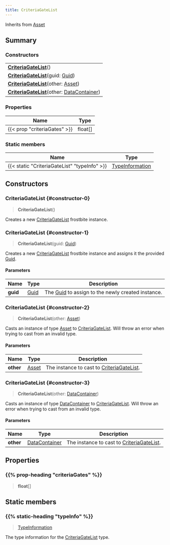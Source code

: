 ```yaml
---
title: CriteriaGateList
---
```


Inherits from 
[Asset](/vext/ref/fb/asset)

## Summary
### Constructors
| |
| ----------- |
| **[CriteriaGateList](#constructor-0)**() |
| **[CriteriaGateList](#constructor-1)**(guid: [Guid](/vext/ref/shared/class/guid)) |
| **[CriteriaGateList](#constructor-2)**(other: [Asset](/vext/ref/fb/asset)) |
| **[CriteriaGateList](#constructor-3)**(other: [DataContainer](/vext/ref/shared/class/datacontainer)) |

### Properties
| Name | Type |
| ---- | ---- |
| {{< prop "criteriaGates" >}} | float[] |

### Static members
| Name | Type |
| ---- | ---- |
| {{< static "CriteriaGateList" "typeInfo" >}} | [TypeInformation](/vext/ref/shared/class/typeinformation) |

## Constructors
### CriteriaGateList {#constructor-0}
> **CriteriaGateList**()

Creates a new [CriteriaGateList](/vext/ref/fb/criteriagatelist) frostbite instance.

### CriteriaGateList {#constructor-1}
> **CriteriaGateList**(guid: [Guid](/vext/ref/shared/class/guid))

Creates a new [CriteriaGateList](/vext/ref/fb/criteriagatelist) frostbite instance and assigns it the provided [Guid](/vext/ref/shared/class/guid).

#### Parameters
| Name | Type | Description |
| ---- | ---- | ----------- |
| **guid** | [Guid](/vext/ref/shared/class/guid) | The [Guid](/vext/ref/shared/class/guid) to assign to the newly created instance. |

### CriteriaGateList {#constructor-2}
> **CriteriaGateList**(other: [Asset](/vext/ref/fb/asset))

Casts an instance of type [Asset](/vext/ref/fb/asset) to [CriteriaGateList](/vext/ref/fb/criteriagatelist). Will throw an error when trying to cast from an invalid type.

#### Parameters
| Name | Type | Description |
| ---- | ---- | ----------- |
| **other** | [Asset](/vext/ref/fb/asset) | The instance to cast to [CriteriaGateList](/vext/ref/fb/criteriagatelist). |

### CriteriaGateList {#constructor-3}
> **CriteriaGateList**(other: [DataContainer](/vext/ref/shared/class/datacontainer))

Casts an instance of type [DataContainer](/vext/ref/shared/class/datacontainer) to [CriteriaGateList](/vext/ref/fb/criteriagatelist). Will throw an error when trying to cast from an invalid type.

#### Parameters
| Name | Type | Description |
| ---- | ---- | ----------- |
| **other** | [DataContainer](/vext/ref/shared/class/datacontainer) | The instance to cast to [CriteriaGateList](/vext/ref/fb/criteriagatelist). |

## Properties
### {{% prop-heading "criteriaGates" %}}
> **float**[]

## Static members
### {{% static-heading "typeInfo" %}}
> [TypeInformation](/vext/ref/shared/class/typeinformation)

The type information for the [CriteriaGateList](/vext/ref/fb/criteriagatelist) type.

